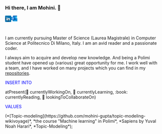 ### Hi there, I am Mohini. 👋

<a href="https://www.linkedin.com/in/mohini-gupta485/">
  <img align="left" alt="Mohini Gupta | LinkedIn" width="20px" src="https://github.com/mohini-gupta/mohini-gupta/blob/master/assets/linkedIn.png" />
</a>

<a href="mailto:mohini.gupta@mail.polimi.it">
  <img align="left" alt="Mohini Gupta | Outlook" width="20px" src="https://github.com/mohini-gupta/mohini-gupta/blob/master/assets/outlook.png" />
</a>

<br />
<br />
<br />

<!--
**mohini-gupta/mohini-gupta** is a ✨ _special_ ✨ repository because its `README.md` (this file) appears on your GitHub profile. -->

I am currently pursuing Master of Science (Laurea Magistrale) in Computer Science at Politecnico Di Milano, Italy. I am an avid reader and a passionate coder. 

I always aim to acquire and develop new knowledge. And being a Polimi student have opened up (various) great opportunity for me. I work well with a team, and I have worked on many projects which you can find in my [repositories](https://github.com/mohini-gupta?tab=repositories).

<p style="color:blue;"> INSERT INTO</p> atPresent(🔭 currentlyWorkingOn, 🌱 currentlyLearning, :book: currentlyReading, 👯 lookingToCollaborateOn)
<p style="color:blue;"> VALUES</p> (*[Topic-modeling](https://github.com/mohini-gupta/topic-modeling-wikivoyage)*, *the course "Machine learning" in Polimi*, *Sapiens by Yuval Noah Harari*,  *Topic-Modeling*);


